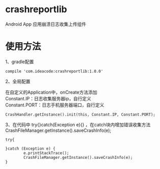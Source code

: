 # crashreportlib
Android App 应用崩溃日志收集上传组件

# 使用方法
1、gradle配置

	compile 'com.ideacode:crashreportlib:1.0.0'

2、全局配置

在自定义的Application中，onCreate方法添加  
Constant.IP：日志收集服务器ip，自行定义  
Constant.PORT：日志手机服务器端口，自行定义
	
	CrashHandler.getInstance().init(this, Constant.IP, Constant.PORT);
	
	
3、在代码中 try{}catch(Exception e){} ，在catch块内增加错误收集方法
	CrashFileManager.getInstance().saveCrashInfo(e);
	
	try{
	
	}catch (Exception e) {
            e.printStackTrace();
            CrashFileManager.getInstance().saveCrashInfo(e);
    }
